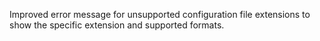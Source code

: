 Improved error message for unsupported configuration file extensions to show the specific extension and supported formats. 